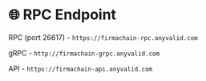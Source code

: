 # 🌐 RPC Endpoint

RPC (port 26617) - `https://firmachain-rpc.anyvalid.com`

gRPC - `http://firmachain-grpc.anyvalid.com`

API - `https://firmachain-api.anyvalid.com`
